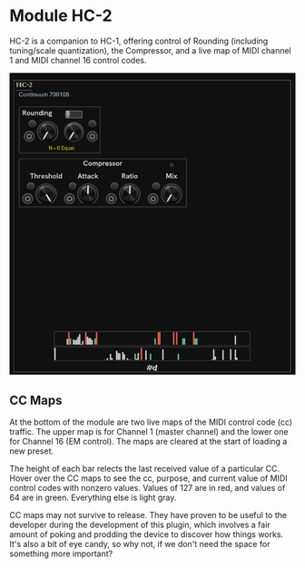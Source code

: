 # Module HC-2

HC-2 is a companion to HC-1, offering control of Rounding (including tuning/scale quantization), the Compressor, and a live map of MIDI channel 1 and MIDI channel 16 control codes.

![HC-2 module](HC-2.png)

## CC Maps

At the bottom of the module are two live maps of the MIDI control code (cc) traffic.
The upper map is for Channel 1 (master channel) and the lower one for Channel 16 (EM control).
The maps are cleared at the start of loading a new preset.

The height of each bar relects the last received value of a particular CC.
Hover over the CC maps to see the cc, purpose, and current value of MIDI control codes with nonzero values.
Values of 127 are in red, and values of 64 are in green.
Everything else is light gray.

CC maps may not survive to release.
They have proven to be useful to the developer during the development of this plugin, which involves a fair amount of poking and prodding the device to discover how things works.
It's also a bit of eye candy, so why not, if we don't need the space for something more important?
